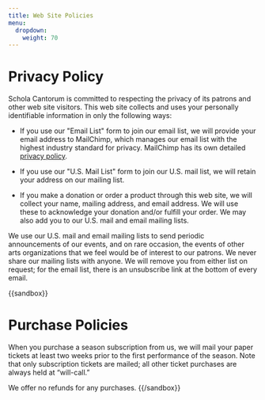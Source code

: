 ```yaml
---
title: Web Site Policies
menu:
  dropdown:
    weight: 70
---
```


# Privacy Policy

Schola Cantorum is committed to respecting the privacy of its patrons and other
web site visitors.  This web site collects and uses your personally identifiable
information in only the following ways:

* If you use our "Email List" form to join our email list, we will provide your
  email address to MailChimp, which manages our email list with the highest
  industry standard for privacy.  MailChimp has its own detailed
  [privacy policy](https://mailchimp.com/legal/privacy/).

* If you use our "U.S. Mail List" form to join our U.S. mail list, we will
  retain your address on our mailing list.

* If you make a donation or order a product through this web site, we will
  collect your name, mailing address, and email address.  We will use these to
  acknowledge your donation and/or fulfill your order.  We may also add you to
  our U.S. mail and email mailing lists.

We use our U.S. mail and email mailing lists to send periodic announcements of
our events, and on rare occasion, the events of other arts organizations that we
feel would be of interest to our patrons.  We never share our mailing lists with
anyone.  We will remove you from either list on request; for the email list,
there is an unsubscribe link at the bottom of every email.

{{sandbox}}
# Purchase Policies

When you purchase a season subscription from us, we will mail your paper tickets
at least two weeks prior to the first performance of the season.  Note that only
subscription tickets are mailed; all other ticket purchases are always held at
“will-call.”

We offer no refunds for any purchases.
{{/sandbox}}
